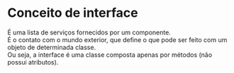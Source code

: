 # Conceito de interface

É uma lista de serviços fornecidos por um componente. <br> 
É o contato com o mundo exterior, que define o que pode ser feito com um objeto de determinada classe. <br>
Ou seja, a interface é uma classe composta apenas por métodos (não possui atributos). <br>
